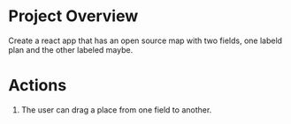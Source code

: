 # Project Overview
Create a react app that has an open source map with two fields, one labeld plan and the other labeled maybe.


# Actions
1. The user can drag a place from one field to another.
